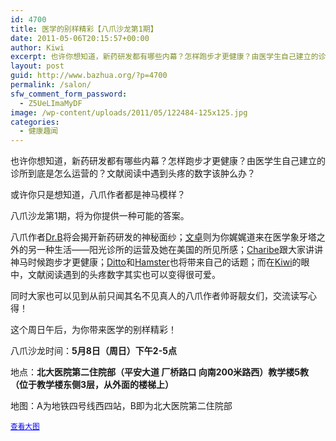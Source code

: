 ```yaml
---
id: 4700
title: 医学的别样精彩【八爪沙龙第1期】
date: 2011-05-06T20:15:57+00:00
author: Kiwi
excerpt: 也许你想知道，新药研发都有哪些内幕？怎样跑步才更健康？由医学生自己建立的诊所到底是怎么运营的？文献阅读中遇到头疼的数字该肿么办？或许你只是想知道，八爪作者都是神马模样？八爪沙龙第1期，将为你提供一种可能的答案。
layout: post
guid: http://www.bazhua.org/?p=4700
permalink: /salon/
sfw_comment_form_password:
  - Z5UeLImaMyDF
image: /wp-content/uploads/2011/05/122484-125x125.jpg
categories:
  - 健康趣闻
---
```

也许你想知道，新药研发都有哪些内幕？怎样跑步才更健康？由医学生自己建立的诊所到底是怎么运营的？文献阅读中遇到头疼的数字该肿么办？

或许你只是想知道，八爪作者都是神马模样？

八爪沙龙第1期，将为你提供一种可能的答案。

八爪作者[Dr.B](http://www.bazhua.org/author/dr-b/)将会揭开新药研发的神秘面纱；[文卓](http://www.bazhua.org/author/wenzhuo/)则为你娓娓道来在医学象牙塔之外的另一种生活——阳光诊所的运营及她在美国的所见所感；[Charibe](http://www.bazhua.org/author/Charibe)跟大家讲讲神马时候跑步才更健康；[Ditto](http://www.bazhua.org/author/ditto)和[Hamster](http://www.bazhua.org/author/Hamster)也将带来自己的话题；而在[Kiwi](http://www.bazhua.org/author/kiwi/)的眼中，文献阅读遇到的头疼数字其实也可以变得很可爱。

同时大家也可以见到从前只闻其名不见真人的八爪作者帅哥靓女们，交流读写心得！

这个周日午后，为你带来医学的别样精彩！

八爪沙龙时间：**5月8日（周日）下午2-5点**
  
地点：**北大医院第二住院部（平安大道 厂桥路口 向南200米路西）教学楼5教（位于教学楼东侧3层，从外面的楼梯上）**
  
地图：A为地铁四号线西四站，B即为北大医院第二住院部
  
  
<small><a href="http://ditu.google.cn/maps?f=d&source=embed&saddr=%E8%A5%BF%E5%9B%9B%E7%AB%99&daddr=%E8%A5%BF%E9%BB%84%E5%9F%8E%E6%A0%B9%E5%8C%97%E8%A1%97&geocode=Ff8xYQIdk7fvBilnFGgX-FLwNTGetUlh94veig%3BFRxCYQIdFcbvBg&hl=zh-CN&mra=dme&mrsp=1&sz=17&dirflg=w&sll=39.927436,116.379&sspn=0.004056,0.006512&brcurrent=3,0x35f052f7b17ff56f:0x9e22610f2f284443,0,0x35f0525303f10153:0x6b772a2a053ba4a0%3B5,0,0&ie=UTF8&ll=39.926621,116.375642&spn=0.005759,0.00912&z=16" style="color:#0000FF;text-align:left">查看大图</a></small>
